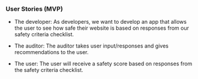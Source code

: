 ### User Stories (MVP)
- The developer: As developers, we want to develop an app that allows the user to see how safe their website is based on responses from our safety criteria checklist.

- The auditor: The auditor takes user input/responses and gives recommendations to the user.

- The user: The user will receive a safety score based on responses from the safety criteria checklist.
